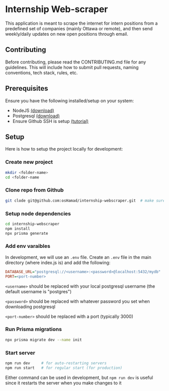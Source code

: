 # Internship Web-scraper
This application is meant to scrape the internet for intern positions from a predefined set of companies (mainly Ottawa or remote), and then send weekly/daily updates on new open positions through email.


## Contributing

Before contributing, please read the CONTRIBUTING.md file for any guidelines. This will include how to submit pull requests, naming conventions, tech stack, rules, etc.

## Prerequisites

Ensure you have the following installed/setup on your system:

- NodeJS [(download)](https://nodejs.org/en/download)
- Postgresql [(download)](https://www.enterprisedb.com/downloads/postgres-postgresql-downloads)
- Ensure Github SSH is setup [(tutorial)](https://docs.github.com/en/authentication/connecting-to-github-with-ssh/generating-a-new-ssh-key-and-adding-it-to-the-ssh-agent)

## Setup

Here is how to setup the project locally for development:

### Create new project
```bash
mkdir <folder-name>
cd <folder-name
```

### Clone repo from Github
```bash
git clode git@github.com:osHamad/internship-webscraper.git  # make sure you have ssh set up
```

### Setup node dependencies
```bash
cd internship-webscraper
npm install
npx prisma generate
```

### Add env varaibles
In development, we will use an `.env` file. Create an `.env` file in the main directory (where index.js is) and add the following:
```ini
DATABASE_URL="postgresql://<username>:<password>@localhost:5432/mydb"
PORT=<port-number>
```

`<username>` should be replaced with your local postgresql username (the default username is "postgres")

`<password>` should be replaced with whatever password you set when downloading postgresql

`<port-number>` should be replaced with a port (typically 3000)

### Run Prisma migrations
```bash
npx prisma migrate dev --name init
```

### Start server
```bash
npm run dev     # for auto-restarting servers
npm run start   # for regular start (for production)
```
Either command can be used in development, but `npm run dev` is useful since it restarts the server when you make changes to it
